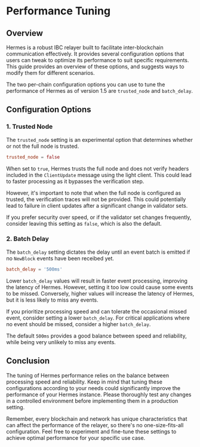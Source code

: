# Performance Tuning

## Overview

Hermes is a robust IBC relayer built to facilitate inter-blockchain communication effectively. It provides several configuration options that users can tweak to optimize its performance to suit specific requirements. This guide provides an overview of these options, and suggests ways to modify them for different scenarios.

The two per-chain configuration options you can use to tune the performance of Hermes as of version 1.5 are `trusted_node` and `batch_delay`.

## Configuration Options

### 1. Trusted Node

The `trusted_node` setting is an experimental option that determines whether or not the full node is trusted.

```toml
trusted_node = false
```

When set to `true`, Hermes trusts the full node and does not verify headers included in the `ClientUpdate` message using the light client. This could lead to faster processing as it bypasses the verification step.

However, it's important to note that when the full node is configured as trusted, the verification traces will not be provided. This could potentially lead to failure in client updates after a significant change in validator sets.

If you prefer security over speed, or if the validator set changes frequently, consider leaving this setting as `false`, which is also the default.

### 2. Batch Delay

The `batch_delay` setting dictates the delay until an event batch is emitted if no `NewBlock` events have been receibed yet.

```toml
batch_delay = '500ms'
```

Lower `batch_delay` values will result in faster event processing, improving the latency of Hermes. However, setting it too low could cause some events to be missed. Conversely, higher values will increase the latency of Hermes, but it is less likely to miss any events.

If you prioritize processing speed and can tolerate the occasional missed event, consider setting a lower `batch_delay`. For critical applications where no event should be missed, consider a higher `batch_delay`.

The default `500ms` provides a good balance between speed and reliability, while being very unlikely to miss any events.

## Conclusion

The tuning of Hermes performance relies on the balance between processing speed and reliability. Keep in mind that tuning these configurations according to your needs could significantly improve the performance of your Hermes instance. Please thoroughly test any changes in a controlled environment before implementing them in a production setting. 

Remember, every blockchain and network has unique characteristics that can affect the performance of the relayer, so there's no one-size-fits-all configuration. Feel free to experiment and fine-tune these settings to achieve optimal performance for your specific use case.
